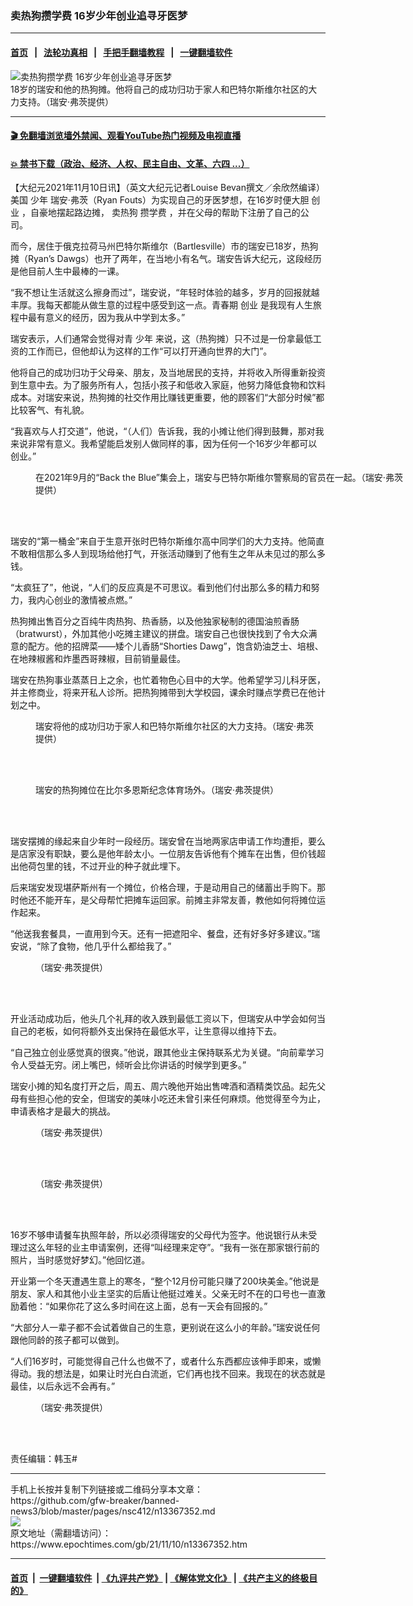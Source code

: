 ### 卖热狗攒学费 16岁少年创业追寻牙医梦
------------------------

#### [首页](https://github.com/gfw-breaker/banned-news3/blob/master/README.md) &nbsp;&nbsp;|&nbsp;&nbsp; [法轮功真相](https://github.com/begood0513/basic/blob/master/README.md)  &nbsp;&nbsp;|&nbsp;&nbsp; [手把手翻墙教程](https://github.com/gfw-breaker/guides/wiki)  &nbsp;&nbsp;|&nbsp;&nbsp; [一键翻墙软件](https://github.com/gfw-breaker/nogfw/blob/master/README.md)  



<div><img alt="卖热狗攒学费 16岁少年创业追寻牙医梦" class="attachment-djy_600_400 size-djy_600_400 wp-post-image" src="https://i.epochtimes.com/assets/uploads/2021/11/id13367392-Ryan-Fouts-700x420-600x400.jpg"/>
<div class="caption">
 18岁的瑞安和他的热狗摊。他将自己的成功归功于家人和巴特尔斯维尔社区的大力支持。（瑞安·弗茨提供）
</div></div><hr/>

#### [ 🎬  免翻墙浏览墙外禁闻、观看YouTube热门视频及电视直播](https://github.com/gfw-breaker/HelloWorld)

#### [ 💥  禁书下载（政治、经济、人权、民主自由、文革、六四 ...）](https://github.com/gfw-breaker/books/blob/master/README.md)

<div><p style="text-align: left;">
 【大纪元2021年11月10日讯】（英文大纪元记者Louise Bevan撰文／余欣然编译）美国
 <ok href="https://www.epochtimes.com/gb/tag/%E5%B0%91%E5%B9%B4.html">
  少年
 </ok>
 瑞安‧弗茨（Ryan Fouts）为实现自己的牙医梦想，在16岁时便大胆
 <ok href="https://www.epochtimes.com/gb/tag/%E5%88%9B%E4%B8%9A.html">
  创业
 </ok>
 ，自豪地摆起路边摊，
 <ok href="https://www.epochtimes.com/gb/tag/%E5%8D%96%E7%83%AD%E7%8B%97.html">
  卖热狗
 </ok>
 <ok href="https://www.epochtimes.com/gb/tag/%E6%94%92%E5%AD%A6%E8%B4%B9.html">
  攒学费
 </ok>
 ，并在父母的帮助下注册了自己的公司。
</p>
<p>
 而今，居住于俄克拉荷马州巴特尔斯维尔（Bartlesville）市的瑞安已18岁，热狗摊（Ryan’s Dawgs）也开了两年，在当地小有名气。瑞安告诉大纪元，这段经历是他目前人生中最棒的一课。
</p>
<p>
 “我不想让生活就这么擦身而过”，瑞安说，“年轻时体验的越多，岁月的回报就越丰厚。我每天都能从做生意的过程中感受到这一点。青春期
 <ok href="https://www.epochtimes.com/gb/tag/%E5%88%9B%E4%B8%9A.html">
  创业
 </ok>
 是我现有人生旅程中最有意义的经历，因为我从中学到太多。”
</p>
<p>
 瑞安表示，人们通常会觉得对青
 <ok href="https://www.epochtimes.com/gb/tag/%E5%B0%91%E5%B9%B4.html">
  少年
 </ok>
 来说，这（热狗摊）只不过是一份拿最低工资的工作而已，但他却认为这样的工作“可以打开通向世界的大门”。
</p>
<p>
 他将自己的成功归功于父母亲、朋友，及当地居民的支持，并将收入所得重新投资到生意中去。为了服务所有人，包括小孩子和低收入家庭，他努力降低食物和饮料成本。对瑞安来说，热狗摊的社交作用比赚钱更重要，他的顾客们“大部分时候”都比较客气、有礼貌。
</p>
<p>
 “我喜欢与人打交道”，他说，“（人们）告诉我，我的小摊让他们得到鼓舞，那对我来说非常有意义。我希望能启发别人做同样的事，因为任何一个16岁少年都可以创业。”
</p>
<figure aria-describedby="caption-attachment-13367406" class="wp-caption aligncenter" id="attachment_13367406" style="width: 594px">
 <ok href="https://i.epochtimes.com/assets/uploads/2021/11/id13367406-Ryan_1.jpeg" target="_blank">
  <img alt="" class="wp-image-13367406" src="https://i.epochtimes.com/assets/uploads/2021/11/id13367406-Ryan_1-450x370.jpeg"/>
 </ok>
 <br/><figcaption class="wp-caption-text" id="caption-attachment-13367406">
  在2021年9月的“Back the Blue”集会上，瑞安与巴特尔斯维尔警察局的官员在一起。（瑞安‧弗茨提供）
 </figcaption><br/>
</figure><br/>
<p>
 瑞安的“第一桶金”来自于生意开张时巴特尔斯维尔高中同学们的大力支持。他简直不敢相信那么多人到现场给他打气，开张活动赚到了他有生之年从未见过的那么多钱。
</p>
<p>
 “太疯狂了”，他说，“人们的反应真是不可思议。看到他们付出那么多的精力和努力，我内心创业的激情被点燃。”
</p>
<p>
 热狗摊出售百分之百纯牛肉热狗、热香肠，以及他独家秘制的德国油煎香肠（bratwurst），外加其他小吃摊主建议的拼盘。瑞安自己也很快找到了令大众满意的配方。他的招牌菜——矮个儿香肠“Shorties Dawg”，饱含奶油芝士、培根、在地辣椒酱和炸墨西哥辣椒，目前销量最佳。
</p>
<p>
 瑞安在热狗事业蒸蒸日上之余，也忙着物色心目中的大学。他希望学习儿科牙医，并主修商业，将来开私人诊所。把热狗摊带到大学校园，课余时赚点学费已在他计划之中。
</p>
<figure aria-describedby="caption-attachment-13367414" class="wp-caption aligncenter" id="attachment_13367414" style="width: 450px">
 <ok href="https://i.epochtimes.com/assets/uploads/2021/11/id13367414-Ryan_2.jpeg" target="_blank">
  <img alt="" class="size-medium wp-image-13367414" src="https://i.epochtimes.com/assets/uploads/2021/11/id13367414-Ryan_2-450x546.jpeg"/>
 </ok>
 <br/><figcaption class="wp-caption-text" id="caption-attachment-13367414">
  瑞安将他的成功归功于家人和巴特尔斯维尔社区的大力支持。（瑞安‧弗茨提供）
 </figcaption><br/>
</figure><br/>
<figure aria-describedby="caption-attachment-13367424" class="wp-caption aligncenter" id="attachment_13367424" style="width: 600px">
 <ok href="https://i.epochtimes.com/assets/uploads/2021/11/id13367424-Ryan_3.jpeg" target="_blank">
  <img alt="" class="wp-image-13367424" src="https://i.epochtimes.com/assets/uploads/2021/11/id13367424-Ryan_3-450x338.jpeg"/>
 </ok>
 <br/><figcaption class="wp-caption-text" id="caption-attachment-13367424">
  瑞安的热狗摊位在比尔多恩斯纪念体育场外。（瑞安‧弗茨提供）
 </figcaption><br/>
</figure><br/>
<p>
 瑞安摆摊的缘起来自少年时一段经历。瑞安曾在当地两家店申请工作均遭拒，要么是店家没有职缺，要么是他年龄太小。一位朋友告诉他有个摊车在出售，但价钱超出他荷包里的钱，不过开业的种子就此埋下。
</p>
<p>
 后来瑞安发现堪萨斯州有一个摊位，价格合理，于是动用自己的储蓄出手购下。那时他还不能开车，是父母帮忙把摊车运回家。前摊主非常友善，教他如何将摊位运作起来。
</p>
<p>
 “他送我套餐具，一直用到今天。还有一把遮阳伞、餐盘，还有好多好多建议。”瑞安说，“除了食物，他几乎什么都给我了。”
</p>
<figure aria-describedby="caption-attachment-13367436" class="wp-caption aligncenter" id="attachment_13367436" style="width: 600px">
 <ok href="https://i.epochtimes.com/assets/uploads/2021/11/id13367436-Ryan_4.jpeg" target="_blank">
  <img alt="" class="wp-image-13367436" src="https://i.epochtimes.com/assets/uploads/2021/11/id13367436-Ryan_4-450x338.jpeg"/>
 </ok>
 <br/><figcaption class="wp-caption-text" id="caption-attachment-13367436">
  （瑞安‧弗茨提供）
 </figcaption><br/>
</figure><br/>
<p>
 开业活动成功后，他头几个礼拜的收入跌到最低工资以下，但瑞安从中学会如何当自己的老板，如何将额外支出保持在最低水平，让生意得以维持下去。
</p>
<p>
 “自己独立创业感觉真的很爽。”他说，跟其他业主保持联系尤为关键。“向前辈学习令人受益无穷。闭上嘴巴，倾听会比你讲话的时候学到更多。”
</p>
<p>
 瑞安小摊的知名度打开之后，周五、周六晚他开始出售啤酒和酒精类饮品。起先父母有些担心他的安全，但瑞安的美味小吃还未曾引来任何麻烦。他觉得至今为止，申请表格才是最大的挑战。
</p>
<figure aria-describedby="caption-attachment-13367439" class="wp-caption aligncenter" id="attachment_13367439" style="width: 450px">
 <ok href="https://i.epochtimes.com/assets/uploads/2021/11/id13367439-Ryan_5.jpeg" target="_blank">
  <img alt="" class="wp-image-13367439" src="https://i.epochtimes.com/assets/uploads/2021/11/id13367439-Ryan_5-450x450.jpeg"/>
 </ok>
 <br/><figcaption class="wp-caption-text" id="caption-attachment-13367439">
  （瑞安‧弗茨提供）
 </figcaption><br/>
</figure><br/>
<figure aria-describedby="caption-attachment-13367442" class="wp-caption aligncenter" id="attachment_13367442" style="width: 450px">
 <ok href="https://i.epochtimes.com/assets/uploads/2021/11/id13367442-Ryan_9.jpeg" target="_blank">
  <img alt="" class="size-medium wp-image-13367442" src="https://i.epochtimes.com/assets/uploads/2021/11/id13367442-Ryan_9-450x450.jpeg"/>
 </ok>
 <br/><figcaption class="wp-caption-text" id="caption-attachment-13367442">
  （瑞安‧弗茨提供）
 </figcaption><br/>
</figure><br/>
<p>
 16岁不够申请餐车执照年龄，所以必须得瑞安的父母代为签字。他说银行从未受理过这么年轻的业主申请案例，还得“叫经理来定夺”。“我有一张在那家银行前的照片，当时感觉好梦幻。”他回忆道。
</p>
<p>
 开业第一个冬天遭遇生意上的寒冬，“整个12月份可能只赚了200块美金。”他说是朋友、家人和其他小业主坚实的后盾让他挺过难关。父亲无时不在的口号也一直激励着他：“如果你花了这么多时间在这上面，总有一天会有回报的。”
</p>
<p>
 “大部分人一辈子都不会试着做自己的生意，更别说在这么小的年龄。”瑞安说任何跟他同龄的孩子都可以做到。
</p>
<p>
 “人们16岁时，可能觉得自己什么也做不了，或者什么东西都应该伸手即来，或懒得动。我的想法是，如果让时光白白流逝，它们再也找不回来。我现在的状态就是最佳，以后永远不会再有。”
</p>
<figure aria-describedby="caption-attachment-13367448" class="wp-caption aligncenter" id="attachment_13367448" style="width: 450px">
 <ok href="https://i.epochtimes.com/assets/uploads/2021/11/id13367448-Ryan_6.jpeg" target="_blank">
  <img alt="" class="size-medium wp-image-13367448" src="https://i.epochtimes.com/assets/uploads/2021/11/id13367448-Ryan_6-450x451.jpeg"/>
 </ok>
 <br/><figcaption class="wp-caption-text" id="caption-attachment-13367448">
  （瑞安‧弗茨提供）
 </figcaption><br/>
</figure><br/>
<p>
 责任编辑：韩玉#
</p>
</div>
<hr/>
手机上长按并复制下列链接或二维码分享本文章：<br/>
https://github.com/gfw-breaker/banned-news3/blob/master/pages/nsc412/n13367352.md <br/>
<a href='https://github.com/gfw-breaker/banned-news3/blob/master/pages/nsc412/n13367352.md'><img src='https://github.com/gfw-breaker/banned-news3/blob/master/pages/nsc412/n13367352.md.png'/></a> <br/>
原文地址（需翻墙访问）：https://www.epochtimes.com/gb/21/11/10/n13367352.htm


------------------------
#### [首页](https://github.com/gfw-breaker/banned-news3/blob/master/README.md) &nbsp;|&nbsp; [一键翻墙软件](https://github.com/gfw-breaker/nogfw/blob/master/README.md) &nbsp;| [《九评共产党》](https://github.com/gfw-breaker/9ping.md/blob/master/README.md#九评之一评共产党是什么) | [《解体党文化》](https://github.com/gfw-breaker/jtdwh.md/blob/master/README.md) | [《共产主义的终极目的》](https://github.com/gfw-breaker/gczydzjmd.md/blob/master/README.md)


<img src='http://gfw-breaker.win/banned-news3/pages/nsc412/n13367352.md' width='0px' height='0px'/>